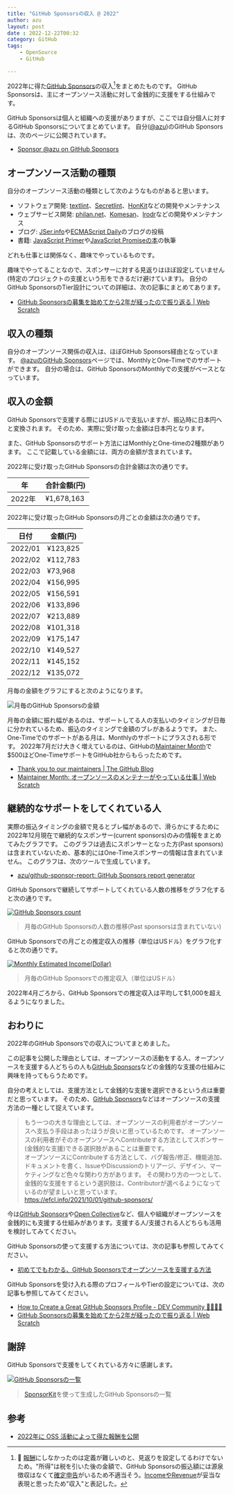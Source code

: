 ```yaml
---
title: "GitHub Sponsorsの収入 @ 2022"
author: azu
layout: post
date : 2022-12-22T00:32
category: GitHub
tags:
    - OpenSource
    - GitHub

---
```


2022年に得た[GitHub Sponsors](https://github.com/sponsors)の収入[^1]をまとめたものです。
GitHub Sponsorsは、主にオープンソース活動に対して金銭的に支援をする仕組みです。

GitHub Sponsorsは個人と組織への支援がありますが、ここでは自分個人に対するGitHub Sponsorsについてまとめています。
自分([@azu](https://github.com/azu))のGitHub Sponsorsは、次のページに公開されています。

- [Sponsor @azu on GitHub Sponsors](https://github.com/sponsors/azu)

## オープンソース活動の種類

自分のオープンソース活動の種類として次のようなものがあると思います。

- ソフトウェア開発: [textlint](https://github.com/textlint/textlint)、[Secretlint](https://github.com/secretlint/secretlint)、[HonKit](https://github.com/HonKit/HonKit)などの開発やメンテナンス
- ウェブサービス開発: [philan.net](https://philan.net/)、[Komesan](https://komesan.pages.dev/)、[Irodr](https://irodr.netlify.app/)などの開発やメンテナンス
- ブログ: [JSer.info](https://jser.info/)や[ECMAScript Daily](https://ecmascript-daily.github.io/)のブログの投稿
- 書籍: [JavaScript Primer](https://jsprimer.net/)や[JavaScript Promiseの本](https://azu.github.io/promises-book/)の執筆

どれも仕事とは関係なく、趣味でやっているものです。

趣味でやってることなので、スポンサーに対する見返りはほぼ設定していません(特定のプロジェクトの支援という形をできるだけ避けています)。
自分のGitHub SponsorsのTier設計についての詳細は、次の記事にまとめてあります。

- [GitHub Sponsorsの募集を始めてから2年が経ったので振り返る | Web Scratch](https://efcl.info/2021/10/01/github-sponsors/)

## 収入の種類

自分のオープンソース関係の収入は、ほぼGitHub Sponsors経由となっています。
[@azuのGitHub Sponsors](https://github.com/sponsors/azu)ページでは、MonthlyとOne-Timeでのサポートができます。
自分の場合は、GitHub SponsorsのMonthlyでの支援がベースとなっています。

## 収入の金額

GitHub Sponsorsで支援する際にはUSドルで支払いますが、振込時に日本円へと変換されます。
そのため、実際に受け取った金額は日本円となります。

また、GitHub Sponsorsのサポート方法にはMonthlyとOne-timeの2種類があります。
ここで記載している金額には、両方の金額が含まれています。

2022年に受け取ったGitHub Sponsorsの合計金額は次の通りです。

| 年　　　| 合計金額(円) |
| -----  |  ------|
| 2022年 |  ¥1,678,163 |

2022年に受け取ったGitHub Sponsorsの月ごとの金額は次の通りです。

| 日付 | 金額(円) | 
| -----  |  ------|
|2022/01 |  ¥123,825 |
|2022/02 |  ¥112,783 |
|2022/03 |  ¥73,968  |
|2022/04 |  ¥156,995 |
|2022/05 |  ¥156,591 |
|2022/06 |  ¥133,896 |
|2022/07 |  ¥213,889 |
|2022/08 |  ¥101,318 |
|2022/09 |  ¥175,147 |
|2022/10 |  ¥149,527 |
|2022/11 |  ¥145,152 |
|2022/12 |  ¥135,072 |

月毎の金額をグラフにすると次のようになります。

![月毎のGitHub Sponsorsの金額](/wp-content/uploads/2022/12/github-montly-yen.png)

月毎の金額に振れ幅があるのは、サポートしてる人の支払いのタイミングが日毎に分かれているため、振込のタイミングで金額のブレがあるようです。
また、One-Timeでのサポートがある月は、Monthlyのサポートにプラスされる形です。
2022年7月だけ大きく増えているのは、GitHubの[Maintainer Month](https://maintainermonth.github.com/)で$500ほどOne-TimeサポートをGitHub社からもらったためです。

- [Thank you to our maintainers | The GitHub Blog](https://github.blog/2022-06-24-thank-you-to-our-maintainers/)
- [Maintainer Month: オープンソースのメンテナーがやっている仕事 | Web Scratch](https://efcl.info/2022/07/01/maintainer-month/)

## 継続的なサポートをしてくれている人

実際の振込タイミングの金額で見るとブレ幅があるので、滑らかにするために2022年12月現在で継続的なスポンサー(current sponsors)のみの情報をまとめてみたグラフです。
このグラフは過去にスポンサーとなった方(Past sponsors)は含まれていないため、基本的にはOne-Timeスポンサーの情報は含まれていません。
このグラフは、次のツールで生成しています。

- [azu/github-sponsor-report: GitHub Sponsors report generator](https://github.com/azu/github-sponsor-report)

GitHub Sponsorsで継続してサポートしてくれている人数の推移をグラフ化すると次の通りです。

[![GitHub Sponsors count](/wp-content/uploads/2022/12/sponsors_count.svg)](/wp-content/uploads/2022/12/sponsors_count.svg)

> 月毎のGitHub Sponsorsの人数の推移(Past sponsorsは含まれていない)

GitHub Sponsorsでの月ごとの推定収入の推移（単位はUSドル）をグラフ化すると次の通りです。

[![Monthly Estimated Income(Dollar)](/wp-content/uploads/2022/12/estimated_income_dollar.svg)](/wp-content/uploads/2022/12/estimated_income_dollar.svg)

> 月毎のGitHub Sponsorsでの推定収入（単位はUSドル）

2022年4月ごろから、GitHub Sponsorsでの推定収入は平均して$1,000を超えるようになりました。

## おわりに

2022年のGitHub Sponsorsでの収入についてまとめました。

この記事を公開した理由としては、オープンソースの活動をする人、オープンソースを支援する人どちらの人も[GitHub Sponsors](https://github.com/sponsors)などの金銭的な支援の仕組みに興味を持ってもらうためです。

自分の考えとしては、支援方法として金銭的な支援を選択できるという点は重要だと思っています。
そのため、[GitHub Sponsors](https://github.com/sponsors)などはオープンソースの支援方法の一種として捉えています。

> もう一つの大きな理由としては、オープンソースの利用者がオープンソースへ支払う手段はあったほうが良いと思っているためです。 オープンソースの利用者がそのオープンソースへContributeする方法としてスポンサー(金銭的な支援)できる選択肢があることは重要です。  
> オープンソースにContributeする方法として、バグ報告/修正、機能追加、ドキュメントを書く、IssueやDiscussionのトリアージ、デザイン、マーケティングなど色々な関わり方があります。 その関わり方の一つとして、金銭的な支援をするという選択肢は、Contributorが選べるようになっているのが望ましいと思っています。  
> https://efcl.info/2021/10/01/github-sponsors/

今は[GitHub Sponsors](https://github.com/sponsors)や[Open Collective](https://opencollective.com/)など、個人や組織がオープンソースを金銭的にも支援する仕組みがあります。支援する人/支援される人どちらも活用を検討してみてください。

GitHub Sponsorsの使って支援する方法については、次の記事も参照してみてください。

- [初めてでもわかる、GitHub Sponsorsでオープンソースを支援する方法](https://zenn.dev/azu/articles/c48ad63e20ad75)

GitHub Sponsorsを受け入れる際のプロフィールやTierの設定については、次の記事も参照してみてください。

- [How to Create a Great GitHub Sponsors Profile - DEV Community 👩‍💻👨‍💻](https://dev.to/github/how-to-create-the-perfect-sponsors-profile-for-your-open-source-project-3747)
- [GitHub Sponsorsの募集を始めてから2年が経ったので振り返る | Web Scratch](https://efcl.info/2021/10/01/github-sponsors/)

## 謝辞

GitHub Sponsorsで支援をしてくれている方々に感謝します。

[![GitHub Sponsorsの一覧](/wp-content/uploads/2022/12/sponsors.png)](/wp-content/uploads/2022/12/sponsors.svg)

> [SponsorKit](https://github.com/antfu/sponsorkit)を使って生成したGitHub Sponsorsの一覧

## 参考

- [2022年に OSS 活動によって得た報酬を公開](https://sosukesuzuki.dev/advent/2022/14/)

[^1]: 📝 [報酬](https://ja.wikipedia.org/wiki/%E5%A0%B1%E9%85%AC)にしなかったのは定義が難しいのと、見返りを設定してるわけでないため。"所得"は税を引いた後の金額で、GitHub Sponsorsの振込額には源泉徴収はなくて[確定申告](https://github.com/azu/github-sponsors-tax)がいるため不適当そう。[IncomeやRevenue](https://english.chicken168.com/uriage/)が妥当な表現と思ったため"収入"と表記した。
